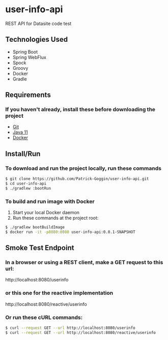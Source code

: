 # user-info-api
REST API for Datasite code test

## Technologies Used
- Spring Boot
- Spring WebFlux
- Spock
- Groovy
- Docker
- Gradle

## Requirements
### If you haven't already, install these before downloading the project
- [Git](https://git-scm.com/downloads)
- [Java 11](https://www.oracle.com/java/technologies/javase-jdk11-downloads.html)
- [Docker](https://docs.docker.com/get-docker/)

## Install/Run
### To download and run the project locally, run these commands
```bash
$ git clone https://github.com/Patrick-Goggin/user-info-api.git
$ cd user-info-api
$ ./gradlew :bootRun
```

### To build and run image with Docker
1. Start your local Docker daemon
2. Run these commands at the project root:
```bash
$ ./gradlew bootBuildImage
$ docker run -it -p8080:8080 user-info-api:0.0.1-SNAPSHOT
```

## Smoke Test Endpoint
### In a browser or using a REST client, make a GET request to this url:
http://localhost:8080/userinfo
### or this one for the reactive implementation
http://localhost:8080/reactive/userinfo

### Or run these cURL commands:
```bash
$ curl --request GET --url http://localhost:8080/userinfo
$ curl --request GET --url http://localhost:8080/reactive/userinfo
```

